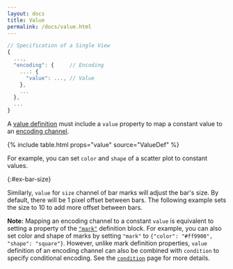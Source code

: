 ```yaml
---
layout: docs
title: Value
permalink: /docs/value.html
---
```


```js
// Specification of a Single View
{
  ...,
  "encoding": {     // Encoding
    ...: {
      "value": ..., // Value
    },
    ...
  },
  ...
}
```

A [value definition](encoding.html#value-def) must include a `value` property to map a constant value to an [encoding channel](encoding.html#channels).

{% include table.html props="value" source="ValueDef" %}

For example, you can set `color` and `shape` of a scatter plot to constant values.

<span class="vl-example" data-name="point_color_shape_constant"></span>

{:#ex-bar-size}

Similarly, `value` for `size` channel of bar marks will adjust the bar's size. By default, there will be 1 pixel offset between bars. The following example sets the size to 10 to add more offset between bars.

<span class="vl-example" data-name="bar_aggregate_size"></span>

**Note:** Mapping an encoding channel to a constant `value` is equivalent to setting a property of the [`"mark"`](mark.html#mark-def) definition block. For example, you can also set color and shape of marks by setting `"mark"` to `{"color": "#ff9900", "shape": "square"}`. However, unlike mark definition properties, `value` definition of an encoding channel can also be combined with `condition` to specify conditional encoding. See the [`condition`](condition.html) page for more details.
